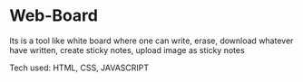 # Web-Board
Its is a tool like white board where one can write, erase, download whatever have written, create sticky notes, upload image as sticky notes 

Tech used: HTML, CSS, JAVASCRIPT

